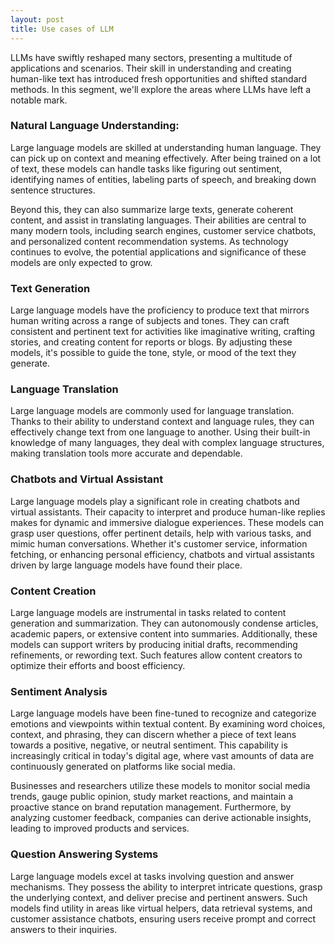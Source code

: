 ```yaml
---
layout: post
title: Use cases of LLM
---
```


LLMs have swiftly reshaped many sectors, presenting a multitude of applications and scenarios. Their skill in understanding and creating human-like text has introduced fresh opportunities and shifted standard methods. In this segment, we'll explore the areas where LLMs have left a notable mark.

### Natural Language Understanding:
Large language models are skilled at understanding human language. They can pick up on context and meaning effectively. After being trained on a lot of text, these models can handle tasks like figuring out sentiment, identifying names of entities, labeling parts of speech, and breaking down sentence structures.

Beyond this, they can also summarize large texts, generate coherent content, and assist in translating languages. Their abilities are central to many modern tools, including search engines, customer service chatbots, and personalized content recommendation systems. As technology continues to evolve, the potential applications and significance of these models are only expected to grow.

### Text Generation
Large language models have the proficiency to produce text that mirrors human writing across a range of subjects and tones. They can craft consistent and pertinent text for activities like imaginative writing, crafting stories, and creating content for reports or blogs. By adjusting these models, it's possible to guide the tone, style, or mood of the text they generate.

### Language Translation
Large language models are commonly used for language translation. Thanks to their ability to understand context and language rules, they can effectively change text from one language to another. Using their built-in knowledge of many languages, they deal with complex language structures, making translation tools more accurate and dependable.

### Chatbots and Virtual Assistant
Large language models play a significant role in creating chatbots and virtual assistants. Their capacity to interpret and produce human-like replies makes for dynamic and immersive dialogue experiences. These models can grasp user questions, offer pertinent details, help with various tasks, and mimic human conversations. Whether it's customer service, information fetching, or enhancing personal efficiency, chatbots and virtual assistants driven by large language models have found their place.

### Content Creation
Large language models are instrumental in tasks related to content generation and summarization. They can autonomously condense articles, academic papers, or extensive content into summaries. Additionally, these models can support writers by producing initial drafts, recommending refinements, or rewording text. Such features allow content creators to optimize their efforts and boost efficiency.

### Sentiment Analysis
Large language models have been fine-tuned to recognize and categorize emotions and viewpoints within textual content. By examining word choices, context, and phrasing, they can discern whether a piece of text leans towards a positive, negative, or neutral sentiment. This capability is increasingly critical in today's digital age, where vast amounts of data are continuously generated on platforms like social media.

Businesses and researchers utilize these models to monitor social media trends, gauge public opinion, study market reactions, and maintain a proactive stance on brand reputation management. Furthermore, by analyzing customer feedback, companies can derive actionable insights, leading to improved products and services.

### Question Answering Systems
Large language models excel at tasks involving question and answer mechanisms. They possess the ability to interpret intricate questions, grasp the underlying context, and deliver precise and pertinent answers. Such models find utility in areas like virtual helpers, data retrieval systems, and customer assistance chatbots, ensuring users receive prompt and correct answers to their inquiries.